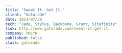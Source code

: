 ```yaml
---
title: "Sweat It. Get It."
client: "Gatorade"
date: 2014/07/30
tech: "Jade, Stylus, Backbone, Grunt, Sitefinity"
link: http://www.gatorade.com/sweat-it-get-it
company: VMLYR
published: false
class: gatorade
---
```

